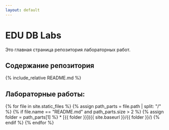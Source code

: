 ```yaml
---
layout: default
---
```


# EDU DB Labs

Это главная страница репозитория лабораторных работ.

## Содержание репозитория

{% include_relative README.md %}

## Лабораторные работы:

{% for file in site.static_files %}
  {% assign path_parts = file.path | split: "/" %}
  {% if file.name == "README.md" and path_parts.size > 2 %}
    {% assign folder = path_parts[1] %}
    * [{{ folder }}]({{ site.baseurl }}/{{ folder }}/)
  {% endif %}
{% endfor %}

